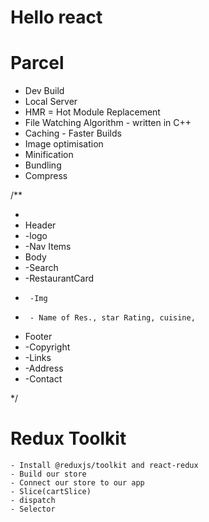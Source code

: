 # Hello react

# Parcel

- Dev Build
- Local Server
- HMR = Hot Module Replacement
- File Watching Algorithm - written in C++
- Caching - Faster Builds
- Image optimisation
- Minification
- Bundling
- Compress

/\*\*

-
- Header
- -logo
- -Nav Items
- Body
- -Search
- -RestaurantCard
-      -Img
-      - Name of Res., star Rating, cuisine,
- Footer
- -Copyright
- -Links
- -Address
- -Contact

\*/

# Redux Toolkit

    - Install @reduxjs/toolkit and react-redux
    - Build our store
    - Connect our store to our app
    - Slice(cartSlice)
    - dispatch
    - Selector
